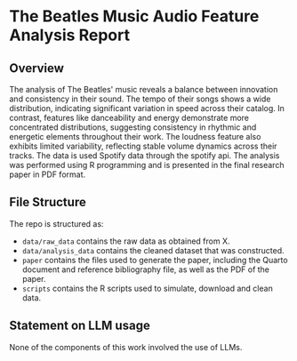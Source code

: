 # The Beatles Music Audio Feature Analysis Report

## Overview

The analysis of The Beatles' music reveals a balance between innovation and consistency in their sound. The tempo of their songs shows a wide distribution, indicating significant variation in speed across their catalog. In contrast, features like danceability and energy demonstrate more concentrated distributions, suggesting consistency in rhythmic and energetic elements throughout their work. The loudness feature also exhibits limited variability, reflecting stable volume dynamics across their tracks. The data is used Spotify data through the spotify api. The analysis was performed using R programming and is presented in the final research paper in PDF format.


## File Structure

The repo is structured as:

-   `data/raw_data` contains the raw data as obtained from X.
-   `data/analysis_data` contains the cleaned dataset that was constructed.
-   `paper` contains the files used to generate the paper, including the Quarto document and reference bibliography file, as well as the PDF of the paper. 
-   `scripts` contains the R scripts used to simulate, download and clean data.


## Statement on LLM usage

None of the components of this work involved the use of LLMs.
